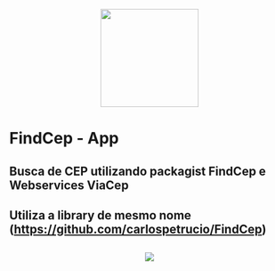 <p align="center">
  <a href="url"><img src="https://i.ibb.co/Wt45FWP/FINDCEP-logotipo.png" align="center" height="176"></a>
</p>

# FindCep - App
## Busca de CEP utilizando packagist FindCep e Webservices ViaCep
## Utiliza a library de mesmo nome (https://github.com/carlospetrucio/FindCep)
##

<p align="center">
  <a href="url"><img src="https://i.ibb.co/vLNpM1v/print.png" align="center"></a>
</p>

